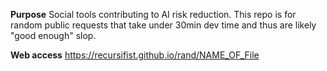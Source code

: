 **Purpose**
Social tools contributing to AI risk reduction.
This repo is for random public requests that take under 30min dev time and thus are likely "good enough" slop.

**Web access**
https://recursifist.github.io/rand/NAME_OF_File
